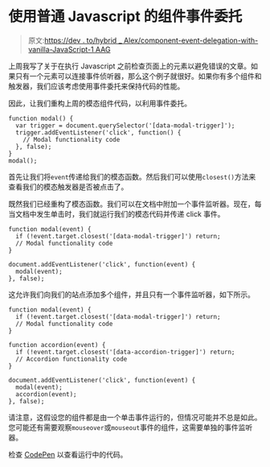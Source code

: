 # 使用普通 Javascript 的组件事件委托

> 原文:[https://dev . to/hybrid _ Alex/component-event-delegation-with-vanilla-JavaScript-1 AAG](https://dev.to/hybrid_alex/component-event-delegation-with-vanilla-javascript-1aag)

上周我写了关于在执行 Javascript 之前检查页面上的元素以避免错误的文章。如果只有一个元素可以连接事件侦听器，那么这个例子就很好。如果你有多个组件和触发器，我们应该考虑使用事件委托来保持代码的性能。

因此，让我们重构上周的模态组件代码，以利用事件委托。

```
function modal() {
  var trigger = document.querySelector('[data-modal-trigger]');
  trigger.addEventListener('click', function() {
    // Modal functionality code
  }, false);
}
modal(); 
```

首先让我们将`event`传递给我们的模态函数。然后我们可以使用`closest()`方法来查看我们的模态触发器是否被点击了。

既然我们已经重构了模态函数。我们可以在文档中附加一个事件监听器。现在，每当文档中发生单击时，我们就运行我们的模态代码并传递 click 事件。

```
function modal(event) {
  if (!event.target.closest('[data-modal-trigger]') return;
  // Modal functionality code
}

document.addEventListener('click', function(event) {
  modal(event);
}, false); 
```

这允许我们向我们的站点添加多个组件，并且只有一个事件监听器，如下所示。

```
function modal(event) {
  if (!event.target.closest('[data-modal-trigger]') return;
  // Modal functionality code
}

function accordion(event) {
  if (!event.target.closest('[data-accordion-trigger]') return;
  // Accordion functionality code
}

document.addEventListener('click', function(event) {
  modal(event);
  accordion(event);
}, false); 
```

请注意，这假设您的组件都是由一个单击事件运行的，但情况可能并不总是如此。您可能还有需要观察`mouseover`或`mouseout`事件的组件，这需要单独的事件监听器。

检查 [CodePen](https://codepen.io/alexcarpenter/pen/pZKeKV) 以查看运行中的代码。
